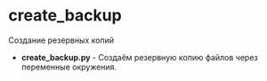 # create_backup

Создание резервных копий

- **create_backup.py** - Cоздаём резервную копию файлов через переменные окружения.
